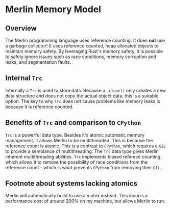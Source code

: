 # Merlin Memory Model

## Overview
The Merlin programming language uses reference counting. It does **not** use a garbage collector! It uses reference counted, heap allocated objects to maintain memory safety. By leveraging Rust's memory safety, it is possible to safely ignore issues such as race conditions, memory corruption and leaks, and segmentation faults.

## Internal `Trc`
Internally a `Trc` is used to store data. Because a `.clone()` only creates a new data structure and does not copy the actual object data, this is a suitable option. The key to why `Trc` does not cause problems like memory leaks is because it is reference counted.

## Benefits of `Trc` and comparison to `CPython`
`Trc` is a powerful data type. Besides it's atomic automatic memory management, it allows Merlin to be multithreaded! This is because the reference count is atomic. This is a contrast to `CPython`, which requires a `GIL` to provide a semblance of multithreading. The `Trc` data type gives Merlin inherent multithreading abilities. 
`Trc` implements biased referece counting, which allows it to remove the possibility of race conditions from the reference count - which is what prevents `CPython` from removing their
`GIL`.

## Footnote about systems lacking atomics
Merlin will automatically build to use a mutex instead. This incurrs a performance cost of around 200% on my machine, but allows Merlin to run.